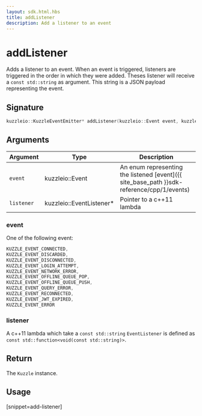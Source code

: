 ```yaml
---
layout: sdk.html.hbs
title: addListener
description: Add a listener to an event
---
```


# addListener

Adds a listener to an event.
When an event is triggered, listeners are triggered in the order in which they were added.
Theses listener will receive a `const std::string` as argument. This string is a JSON payload representing the event.

## Signature

```cpp
kuzzleio::KuzzleEventEmitter* addListener(kuzzleio::Event event, kuzzleio::EventListener* listener)
```

## Arguments

| Argument   | Type                      | Description            |
| ---------- | ------------------------- | ------------------------|
| `event`    | kuzzleio::Event           | An enum representing the listened [event]({{ site_base_path }}sdk-reference/cpp/1/events) |
| `listener` | kuzzleio::EventListener\* | Pointer to a c++11 lambda   |

### event

One of the following event:

```cpp
KUZZLE_EVENT_CONNECTED,
KUZZLE_EVENT_DISCARDED,
KUZZLE_EVENT_DISCONNECTED,
KUZZLE_EVENT_LOGIN_ATTEMPT,
KUZZLE_EVENT_NETWORK_ERROR,
KUZZLE_EVENT_OFFLINE_QUEUE_POP,
KUZZLE_EVENT_OFFLINE_QUEUE_PUSH,
KUZZLE_EVENT_QUERY_ERROR,
KUZZLE_EVENT_RECONNECTED,
KUZZLE_EVENT_JWT_EXPIRED,
KUZZLE_EVENT_ERROR
```

### listener

A c++11 lambda which take a `const std::string`
`EventListener` is defined as `const std::function<void(const std::string)>`.

## Return

The `Kuzzle` instance.

## Usage

[snippet=add-listener]
